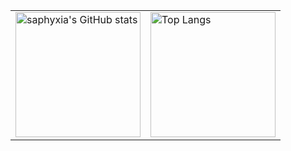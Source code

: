 
<table border="0">
<tr>
<td valign="top">
<img src="https://github-readme-stats.vercel.app/api?username=saphyxia&show_icons=true" alt="saphyxia's GitHub stats" height="200" />
</td>
<td valign="top">
<img src="https://github-readme-stats.vercel.app/api/top-langs/?username=saphyxia&layout=compact" alt="Top Langs" height="200" />
</td>
</tr>
</table>



